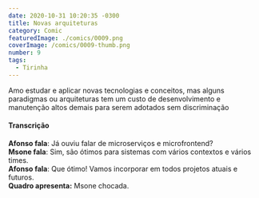 ```yaml
---
date: 2020-10-31 10:20:35 -0300
title: Novas arquiteturas
category: Comic
featuredImage: ./comics/0009.png
coverImage: /comics/0009-thumb.png
number: 9
tags:
  - Tirinha
---
```


Amo estudar e aplicar novas tecnologias e conceitos, mas alguns paradigmas ou arquiteturas tem um custo de desenvolvimento e manutenção altos demais para serem adotados sem discriminação

#### Transcrição

**Afonso fala**: Já ouviu falar de microserviços e microfrontend?  
**Msone fala**: Sim, são ótimos para sistemas com vários contextos e vários times.  
**Afonso fala**: Que ótimo! Vamos incorporar em todos projetos atuais e futuros.  
**Quadro apresenta:** Msone chocada.
